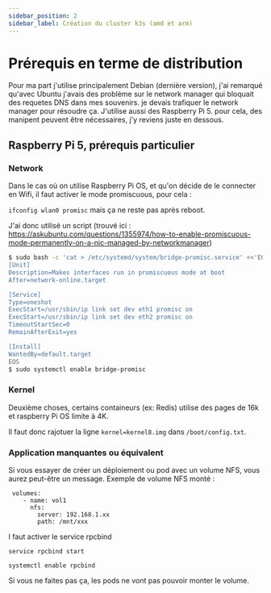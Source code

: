 ```yaml
---
sidebar_position: 2
sidebar_label: Création du cluster k3s (amd et arm)
---
```


# Prérequis en terme de distribution

Pour ma part j'utilise principalement Debian (dernière version), j'ai remarqué qu'avec Ubuntu j'avais des problème sur le network manager qui bloquait des requetes DNS dans mes souvenirs. je devais trafiquer le network manager pour résoudre ça.
J'utilise aussi des Raspberry Pi 5. pour cela, des manipent peuvent être nécessaires, j'y reviens juste en dessous.

## Raspberry Pi 5, prérequis particulier

### Network

Dans le cas où on utilise Raspberry Pi OS, et qu'on décide de le connecter en Wifi, il faut activer le mode promiscuous, pour cela :

`ifconfig wlan0 promisc` mais ça ne reste pas après reboot.


J'ai donc utilisé un script (trouvé ici : https://askubuntu.com/questions/1355974/how-to-enable-promiscuous-mode-permanently-on-a-nic-managed-by-networkmanager)
```bash
$ sudo bash -c 'cat > /etc/systemd/system/bridge-promisc.service' <<'EOS'
[Unit]
Description=Makes interfaces run in promiscuous mode at boot
After=network-online.target

[Service]
Type=oneshot
ExecStart=/usr/sbin/ip link set dev eth1 promisc on
ExecStart=/usr/sbin/ip link set dev eth2 promisc on
TimeoutStartSec=0
RemainAfterExit=yes

[Install]
WantedBy=default.target
EOS
$ sudo systemctl enable bridge-promisc
```

### Kernel
Deuxième choses, certains containeurs (ex: Redis) utilise des pages de 16k et raspberry Pi OS limite à 4K.

Il faut donc rajotuer la ligne `kernel=kernel8.img` dans `/boot/config.txt`.

### Application manquantes ou équivalent

Si vous essayer de créer un déploiement ou pod avec un volume NFS, vous aurez peut-être un message.
Exemple de volume NFS monté :
```
 volumes:
    - name: vol1
      nfs:
        server: 192.168.1.xx
        path: /mnt/xxx
```

I faut activer le service rpcbind

```
service rpcbind start

systemctl enable rpcbind
```

Si vous ne faites pas ça, les pods ne vont pas pouvoir monter le volume.
